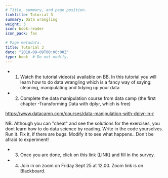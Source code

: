 ```yaml
---
# Title, summary, and page position.
linktitle: Tutorial 3
summary: Data wrangling
weight: 3
icon: book-reader
icon_pack: fas

# Page metadata.
title: Tutorial 3
date: "2018-09-09T00:00:00Z"
type: book  # Do not modify.
---
```



* 1. Watch the tutorial video(s) available on BB. In this tutorial you will learn how to do data wrangling which is a fancy way of saying: cleaning, manipulating and tidying up your data
* 2. Complete the data manipulation course from data camp (the first chapter -Transforming Data with dplyr, which is free) 

https://www.datacamp.com/courses/data-manipulation-with-dplyr-in-r

NB. Although you can "cheat" and see the solutions for the exercises, you dont learn how to do data science by reading. Write in the code yourselves. Run it. Fix it, if there are bugs. Modify it to see what happens.. Don't be afraid to experiment! 

* 3. Once you are done, click on this link (LINK) and fill in the survey. 
* 4. Join in on zoom on Friday Sept 25 at 12.00. Zoom link is on Blackboard. 
